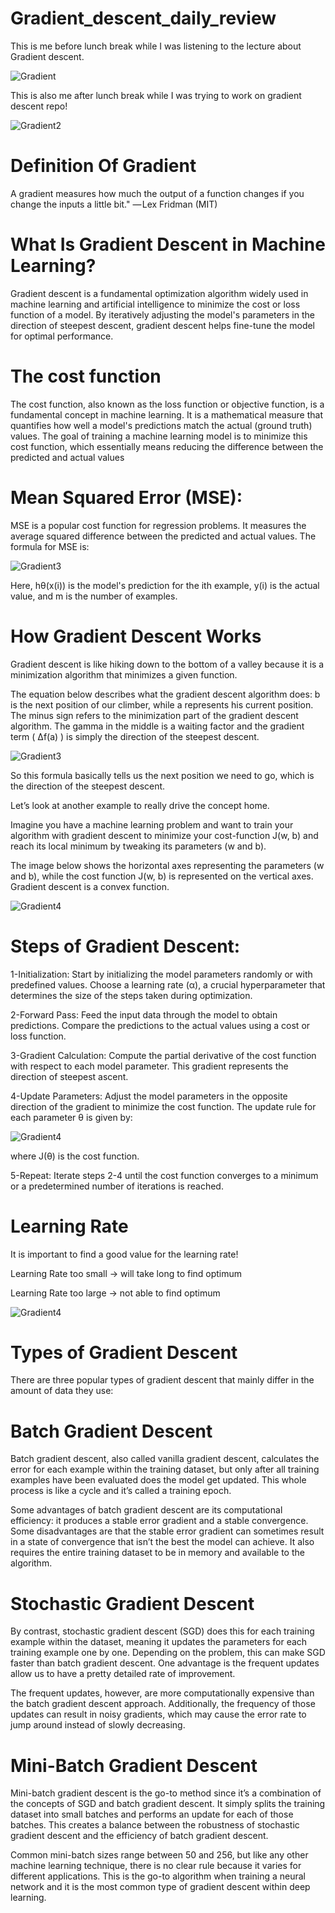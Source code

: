 # Gradient_descent_daily_review

This is me before lunch break while I was listening to the lecture about Gradient descent.

![Gradient](https://github.com/parsakazempour/Gradient_descent_daily_review/blob/main/0%20BA_DE2Nr3Ohi5HhI.jpg)




This is also me after lunch break while I was trying to work on gradient descent repo!

![Gradient2](https://github.com/parsakazempour/Gradient_descent_daily_review/blob/main/jumping-out-of-window.gif)












# Definition Of Gradient
A gradient measures how much the output of a function changes if you change the inputs a little bit." — Lex Fridman (MIT)




# What Is Gradient Descent in Machine Learning?

Gradient descent is a fundamental optimization algorithm widely used in machine learning and artificial intelligence to minimize
the cost or loss function of a model. 
By iteratively adjusting the model's parameters in the direction of steepest descent, gradient descent helps fine-tune the model for optimal performance.



# The cost function
The cost function, also known as the loss function or objective function, is a fundamental concept in machine learning. 
It is a mathematical measure that quantifies how well a model's predictions match the actual (ground truth) values. 
The goal of training a machine learning model is to minimize this cost function, 
which essentially means reducing the difference between the predicted and actual values



# Mean Squared Error (MSE):

MSE is a popular cost function for regression problems. 
It measures the average squared difference between the predicted and actual values. The formula for MSE is:

![Gradient3](https://github.com/parsakazempour/Gradient_descent_daily_review/blob/main/Untitled.png)

Here, hθ(x(i)) is the model's prediction for the ith example, y(i) is the actual value, and m is the number of examples.



# How Gradient Descent Works

Gradient descent is like hiking down to the bottom of a valley because it is a minimization algorithm that minimizes a given function.

The equation below describes what the gradient descent algorithm does:
b is the next position of our climber, while a represents his current position.
The minus sign refers to the minimization part of the gradient descent algorithm.
The gamma in the middle is a waiting factor and the gradient term ( Δf(a) ) is simply the direction of the steepest descent.



![Gradient3](https://github.com/parsakazempour/Gradient_descent_daily_review/blob/main/gradient-descent-equation.png)


So this formula basically tells us the next position we need to go, which is the direction of the steepest descent. 

Let’s look at another example to really drive the concept home. 

Imagine you have a machine learning problem and want to train your algorithm with gradient descent to minimize your cost-function J(w, b) 
and reach its local minimum by tweaking its parameters (w and b). 

The image below shows the horizontal axes representing the parameters (w and b), while the cost function J(w, b) is represented on the vertical axes. Gradient descent is a convex function.


![Gradient4](https://github.com/parsakazempour/Gradient_descent_daily_review/blob/main/65464.png)




# Steps of Gradient Descent:


1-Initialization:
        Start by initializing the model parameters randomly or with predefined values.
        Choose a learning rate (α), a crucial hyperparameter that determines the size of the steps taken during optimization.

2-Forward Pass:
        Feed the input data through the model to obtain predictions.
        Compare the predictions to the actual values using a cost or loss function.

3-Gradient Calculation:
        Compute the partial derivative of the cost function with respect to each model parameter. This gradient represents the direction of steepest ascent.

4-Update Parameters:
        Adjust the model parameters in the opposite direction of the gradient to minimize the cost function.
        The update rule for each parameter θ is given by:
        
​![Gradient4](https://github.com/parsakazempour/Gradient_descent_daily_review/blob/main/65464.png)


where J(θ) is the cost function.

5-Repeat:
        Iterate steps 2-4 until the cost function converges to a minimum or a predetermined number of iterations is reached.






# Learning Rate

It is important to find a good value for the learning rate!

Learning Rate too small → will take long to find optimum

Learning Rate too large → not able to find optimum



![Gradient4](https://github.com/parsakazempour/Gradient_descent_daily_review/blob/main/0124d170544a878659698996bcdd4358c0f58c1dfe98c4d00f0909462643ec3a.png)




# Types of Gradient Descent

There are three popular types of gradient descent that mainly differ in the amount of data they use: 





 
# Batch Gradient Descent

Batch gradient descent, also called vanilla gradient descent, calculates the error for each example within the training dataset, but only after all training examples have been evaluated does the model get updated. This whole process is like a cycle and it’s called a training epoch.

Some advantages of batch gradient descent are its computational efficiency: it produces a stable error gradient and a stable convergence. Some disadvantages are that the stable error gradient can sometimes result in a state of convergence that isn’t the best the model can achieve. It also requires the entire training dataset to be in memory and available to the algorithm.





 
# Stochastic Gradient Descent

By contrast, stochastic gradient descent (SGD) does this for each training example within the dataset, meaning it updates the parameters for each training example one by one. Depending on the problem, this can make SGD faster than batch gradient descent. One advantage is the frequent updates allow us to have a pretty detailed rate of improvement.

The frequent updates, however, are more computationally expensive than the batch gradient descent approach. Additionally, the frequency of those updates can result in noisy gradients, which may cause the error rate to jump around instead of slowly decreasing.





 
# Mini-Batch Gradient Descent

Mini-batch gradient descent is the go-to method since it’s a combination of the concepts of SGD and batch gradient descent. It simply splits the training dataset into small batches and performs an update for each of those batches. This creates a balance between the robustness of stochastic gradient descent and the efficiency of batch gradient descent.

Common mini-batch sizes range between 50 and 256, but like any other machine learning technique, there is no clear rule because it varies for different applications. This is the go-to algorithm when training a neural network and it is the most common type of gradient descent within deep learning.
